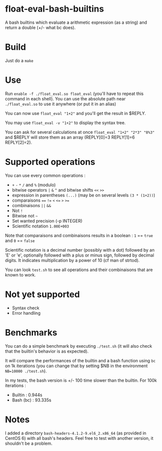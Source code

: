 # float-eval-bash-builtins
A bash builtins which evaluate a arithmetic expression (as a string) and return a double (+/- what bc does).

# Build
Just do a `make`

# Use
Run `enable -f ./float_eval.so float_eval` (you'll have to repeat this command in each shell). 
You can use the absolute path near `./float_eval.so` to use it anywhere (or put it in an alias)

You can now use `float_eval "1+2"` and you'll get the result in $REPLY.

You may use `float_eval -v "1+2"` to display the syntax tree.

You can ask for several calculations at once `float_eval "1+2" "2*3" "8%3"` and $REPLY will store them as an array (REPLY[0]=3 REPLY[1]=6 REPLY[2]=2).

# Supported operations
You can use every common operations :
  - `+` `-` `*` `/` and `%` (modulo)
  - bitwise operators `|` `&` `^` and bitwise shifts `<<` `>>`
  - expression in parentheses `(...)` (may be on several levels `(3 * (1+2))`)
  - comparaisons `==` `!=` `<` `<=` `>` `>=`
  - combinaisons `||` `&&`
  - Not `!`
  - Bitwise not `~`
  - Set wanted precision (-p INTEGER)
  - Scientific notation `1.00E+003`
  
Note that comparaisons and combinaisons results in a boolean : `1` == `true` and `0` == `false`

Scientific notation is a decimal number (possibly with a dot) followed by an 'E' or 'e', optionally followed with a plus or minus sign, followed by decimal digits. It indicates multiplication by a power of 10 (cf man of strtod).

You can look `test.sh` to see all operations and their combinaisons that are known to work.
  
# Not yet supported
  - Syntax check
  - Error handling
  
# Benchmarks
You can do a simple benchmark by executing `./test.sh` (it will also check that the builtin's behavior is as expected).

It will compare the performances of the builtin and a bash function using `bc` on 1k iterations
(you can change that by setting $NB in the environment `NB=10000 ./test.sh`).

In my tests, the bash version is +/- 100 time slower than the builtin. For 100k iterations :
  - Builtin : 0.944s
  - Bash (bc) : 93.335s

# Notes
I added a directory `bash-headers-4.1.2-9.el6_2.x86_64` (as provided in CentOS 6) with all bash's headers. Feel free to test with another version, it shouldn't be a problem.

